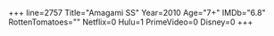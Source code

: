 +++
line=2757
Title="Amagami SS"
Year=2010
Age="7+"
IMDb="6.8"
RottenTomatoes=""
Netflix=0
Hulu=1
PrimeVideo=0
Disney=0
+++

